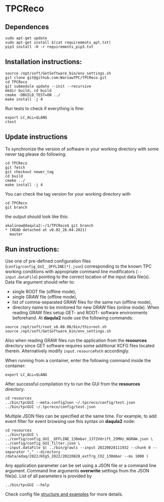 # TPCReco

## Dependences

```Shell
sudo apt-get update
sudo apt-get install $(cat requirements_apt.txt)
pip3 install -H -r requirements_pip3.txt
```

## Installation instructions:

```Shell
source /opt/soft/GetSoftware_bin/env_settings.sh
git clone git@github.com:WarsawTPC/TPCReco.git
cd TPCReco
git submodule update --init --recursive
mkdir build; cd build
cmake -DBUILD_TEST=ON ../
make install -j 4
```

Run tests to check if everything is fine:

```Shell
export LC_ALL=$LANG
ctest
```

## Update instructions

To synchronize the version of software in your working directory with some never tag please do following:

```Shell
cd TPCReco
git fetch
git checkout newer_tag
cd build
cmake ../
make install -j 4
```

You can check the tag version for your working directory with

```Shell
cd TPCReco
git branch
```

the output should look like this:

```Shell
akalinow@daqula2:~/1/TPCReco$ git branch
* (HEAD detached at v0.02_28.04.2021)
  master
```

## Run instructions:

Use one of pre-defined configuration files (`config/config_GUI__OFFLINE[*].json`) corresponding to the known TPC working conditions with appropriate command line modificators (`--input.dataFile`) pointing to the correct location of the input data file(s). Data file argument should refer to:
  * single ROOT file (offline mode),
  * single GRAW file (offline mode),
  * list of comma-separated GRAW files for the same run (offline mode),
  * directory name to be minitored for new GRAW files (online mode).
When reading GRAW files setup GET- and ROOT- software environments beforehand. At **daqula2** node use the following commands:
```Shell
source /opt/soft/root_v6.08.06/bin/thisroot.sh
source /opt/soft/GetSoftware_bin/env_settings.sh
```
Also when reading GRAW files run the application from the **resources** directory since GET software requires some additional XCFG files located therein. Alternatively modify `input.resourcePath` accordingly.

When running from a container, enter the following command inside the container:
```Shell
export LC_ALL=$LANG
```

After successful compilation try to run the GUI from the **resources** directory:

```Shell 
cd resources
../bin/tpcGUI --meta.configJson ~/.tpcreco/config/test.json
../bin/tpcGUI ~/.tpcreco/config/test.json
```

Multiple JSON files can be specified at the same time.
For example, to add event filter for event browsing use this syntax on **daqula2** node:

```Shell
cd resources
../bin/tpcGUI \
../config/config_GUI__OFFLINE_130mbar_1372Vdrift_25MHz_NGRAW.json \
../config/config_GUI_filter.json \
--input.dataFile $( ../bin/grawls --input 20220828111932 --chunk 0 --separator "," --directory /data/edaq/2022/HIgS_2022/20220828_extTrg_CO2_130mbar --ms 1000 )
```
Any application parameter can be set using a JSON file or a command line argument. Command line arguments **overwrite** settings from the JSON file(s).
List of all parameters is provided by

```Shell
../bin/tpcGUI --help
```

Check config file [structure and examples](Utilities/README.md) for more details.

